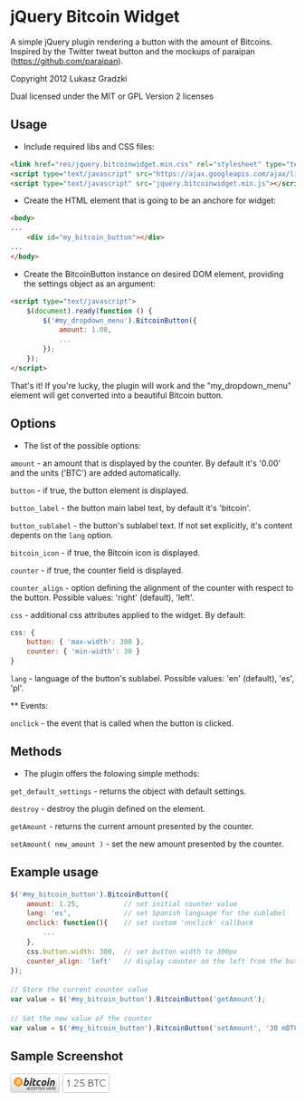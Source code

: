 # jQuery Bitcoin Widget #

A simple jQuery plugin rendering a button with the amount of Bitcoins. Inspired by the Twitter tweat button and the mockups of paraipan (https://github.com/paraipan).


Copyright 2012 Lukasz Gradzki

Dual licensed under the MIT or GPL Version 2 licenses


## Usage ##

* Include required libs and CSS files:

```html
<link href="res/jquery.bitcoinwidget.min.css" rel="stylesheet" type="text/css"/>
<script type="text/javascript" src="https://ajax.googleapis.com/ajax/libs/jquery/1.7.2/jquery.min.js"></script>
<script type="text/javascript" src="jquery.bitcoinwidget.min.js"></script>

```


* Create the HTML element that is going to be an anchore for widget:

```html
<body>
...
    <div id="my_bitcoin_button"></div>
...
</body>
```


* Create the BitcoinButton instance on desired DOM element, providing the settings object as an argument:

```html
<script type="text/javascript">
    $(document).ready(function () {
        $('#my_dropdown_menu').BitcoinButton({
            amount: 1.00,
            ...
        });
    });
</script>
```

That's it! If you're lucky, the plugin will work and the "my_dropdown_menu" element will get converted into a beautiful Bitcoin button.


## Options ##

* The list of the possible options:

`amount` - an amount that is displayed by the counter. By default it's '0.00' and the units ('BTC') are added automatically.

`button` - if true, the button element is displayed.

`button_label` - the button main label text, by default it's 'bitcoin'.

`button_sublabel` - the button's sublabel text. If not set explicitly, it's content depents on the `lang` option.

`bitcoin_icon` - if true, the Bitcoin icon is displayed.

`counter` - if true, the counter field is displayed.

`counter_align` - option defining the alignment of the counter with respect to the button. Possible values: 'right' (default), 'left'.

`css` - additional css attributes applied to the widget. By default:

```js
css: {
    button: { 'max-width': 300 },
    counter: { 'min-width': 30 }
}
```

`lang` - language of the button's sublabel. Possible values: 'en' (default), 'es', 'pl'.

** Events:

`onclick` - the event that is called when the button is clicked. 


## Methods ##

* The plugin offers the folowing simple methods:

`get_default_settings` - returns the object with default settings.

`destroy` - destroy the plugin defined on the element.

`getAmount` - returns the current amount presented by the counter.

`setAmount( new_amount )` - set the new amount presented by the counter.


## Example usage ##
```js
$('#my_bitcoin_button').BitcoinButton({
    amount: 1.25,           // set initial counter value 
    lang: 'es',             // set Spanish language for the sublabel
    onclick: function(){    // set custom 'onclick' callback
        ... 
    },
    css.button.width: 300,  // set button width to 300px
    counter_align: 'left'   // display counter on the left from the button.
});

// Store the current counter value 
var value = $('#my_bitcoin_button').BitcoinButton('getAmount');

// Set the new value of the counter 
var value = $('#my_bitcoin_button').BitcoinButton('setAmount', '30 mBTC');
```


## Sample Screenshot ##
![Demo](https://github.com/lgr/jquery-bitcoin/raw/master/demo.png)